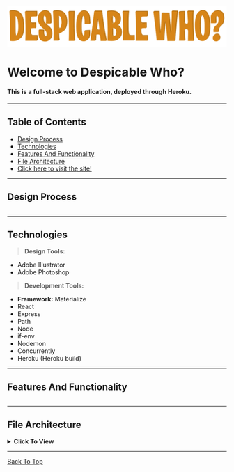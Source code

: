 
<p align="center">
  <img src="client/public/images/despicable_who_logo.svg" title="Despicable Who?">
</p>

# Welcome to Despicable Who? 

#### This is a full-stack web application, deployed through Heroku.
---

## Table of Contents
  * [Design Process](#design-process)
  * [Technologies](#technologies)
  * [Features And Functionality](#features-and-functionality)
  * [File Architecture](#file-architecture)
  * [Click here to visit the site!](https://despicable-who.herokuapp.com/)
---

## Design Process
```

```
---
## Technologies
> <b>Design Tools:</b>
  * Adobe Illustrator
  * Adobe Photoshop
  
> <b>Development Tools:</b>
  * <b>Framework:</b> Materialize 
  * React
  * Express 
  * Path 
  * Node 
  * if-env
  * Nodemon
  * Concurrently
  * Heroku (Heroku build)
---

## Features And Functionality
```

```
---

## File Architecture

<details><summary><b>Click To View</b></summary>
 

         Despicable Who
         ├── Client
         │   ├── build
         │   │   └── 
         │   ├── node_modules
         │   │   
         │   ├── public
         │   │   ├── images
         │   │   │   ├── despicable_who_logo.svg
         │   │   │   ├── minion_1.jpg
         │   │   │   ├── minion_2.jpg
         │   │   │   ├── minion_3.jpg
         │   │   │   ├── minion_4.jpg
         │   │   │   ├── minion_5.jpg
         │   │   │   ├── minion_6.jpg
         │   │   │   ├── minion_7.jpg
         │   │   │   ├── minion_8.jpg
         │   │   │   ├── minion_9.jpg
         │   │   │   ├── minion_10.jpg
         │   │   │   ├── minion_11.jpg
         │   │   │   └── minion_12.jpg
         │   │   ├── favicon.ico
         │   │   ├── index.html
         │   │   ├── logo192.png(react logo)
         │   │   ├── logo512.png(react logo)
         │   │   ├── manifest.json
         │   │   └── robots.txt
         │   ├── src
         │   │   ├── components
         │   │   ├── App.css
         │   │   ├── App.js
         │   │   ├── App.test.js
         │   │   ├── index.css
         │   │   ├── index.js
         │   │   ├── minions.json
         │   │   └──serviceWorker.json
         │   ├── package.json
         │   └── readme.md
         ├── node_modules
         ├── readme_assets
         ├── .gitignore
         ├── package.json
         ├── README.md
         └── server.js


</details>

---

[Back To Top](#welcome-to-despicable-who)

